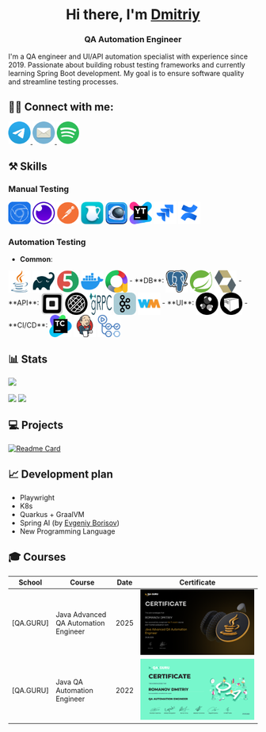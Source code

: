 <h1 align="center">Hi there, I'm <a href="https://arrnel.github.io/" target="_blank">Dmitriy</a> </h1>
<h3 align="center">QA Automation Engineer</h3>
I'm a QA engineer and UI/API automation specialist with experience since 2019. Passionate about building robust testing
frameworks and currently learning Spring Boot development. My goal is to ensure software quality and streamline testing 
processes.

## 🤙🏻 Connect with me:
<a href="https://t.me/arrnel" target="blank">
  <img src="images/telegram.svg" alt="telegram" height="45" width="45" />
</a>
<a href="mailto:arrnel@vk.com" target="blank">
  <img src="images/mail.svg" alt="email" height="45" width="45" />
</a>
<a href="https://open.spotify.com/user/31ax7l6z2sj67iozrugru564l4sq" target="blank">
  <img src="images/spotify.svg" alt="spotify" height="45" width="45" />
</a>

## ⚒️ Skills
### Manual Testing
<img src="images/devtools.svg" alt="devtools" height="45" width="45" />
<img src="images/insomnia.svg" alt="insomnia" height="45" width="45" />
<img src="images/postman.svg" alt="postman" height="45" width="45" />
<img src="images/charles.webp" alt="charles" height="45" width="45" />
<img src="images/proxyman.svg" alt="proxyman" height="45" width="45" />
<img src="images/youtrack.svg" alt="youtrack" height="45" width="45" />
<img src="images/jira.svg" alt="jira" height="45" width="45" />
<img src="images/confluence.svg" alt="confluence" height="45" width="45" />

### Automation Testing
- **Common**:
<img align="center" src="images/java.svg" alt="java" height="45" width="45" />
<img align="center" src="images/gradle.svg" alt="gradle" height="45" width="45" />
<img align="center" src="images/junit.svg" alt="junit" height="45" width="45" />
<img align="center" src="images/docker.svg" alt="docker" height="45" width="45" />
<img align="center" src="images/allure.svg" alt="allure" height="45" width="45" />
- **DB**:
<img align="center" src="images/postgres.svg" alt="postgres" height="45" width="45" />
<img align="center" src="images/spring-jdbc.svg" alt="spring-jdbc" height="45" width="45" />
<img align="center" src="images/hibernate.svg" alt="hibernate" height="45" width="45" />
- **API**:
<img align="center" src="images/retrofit.svg" alt="retrofit2" height="45" width="45" />
<img align="center" src="images/rest_assured.svg" alt="rest_assured" height="45" width="45" />
<img align="center" src="images/grpc.svg" alt="gRPC" height="45" width="45" />
<img align="center" src="images/kafka.svg" alt="kafka" height="45" width="45" />
<img align="center" src="images/wiremock.svg" alt="wiremock" height="45" width="45" />
- **UI**:
<img align="center" src="images/selenide.svg" alt="selenide" height="45" width="45" />
<img align="center" src="images/selenoid.svg" alt="selenoid" height="45" width="45" />
- **CI/CD**:
<img align="center" src="images/teamcity.svg" alt="teamcity" height="45" width="45" />
<img align="center" src="images/jenkins.svg" alt="jenkins" height="45" width="45" />
<img align="center" src="images/gha.svg" alt="github actions" height="45" width="45" />

## 📊 Stats
![](https://github-profile-summary-cards.vercel.app/api/cards/profile-details?username=arrnel&theme=solarized_dark)

![](https://github-profile-summary-cards.vercel.app/api/cards/stats?username=arrnel&theme=solarized_dark) 
![](https://github-profile-summary-cards.vercel.app/api/cards/productive-time?username=arrnel&theme=solarized_dark)


## 💻 Projects
[![Readme Card](https://github-readme-stats.vercel.app/api/pin/?username=arrnel&repo=rococo&theme=solarized_dark)](https://github.com/arrnel/rococo)

## 📈 Development plan
- Playwright
- K8s
- Quarkus + GraalVM
- Spring AI (by [Evgeniy Borisov](https://github.com/Jeka1978))
- New Programming Language

## 🎓 Courses

| School    | Course                               | Date | Certificate                              |
|-----------|--------------------------------------|------|------------------------------------------|
| [QA.GURU] | Java Advanced QA Automation Engineer | 2025 | ![](images/qa_guru_advanced_cert_en.png) |
| [QA.GURU] | Java QA Automation Engineer          | 2022 | ![](images/qa_guru_base_cert_en.png)     |